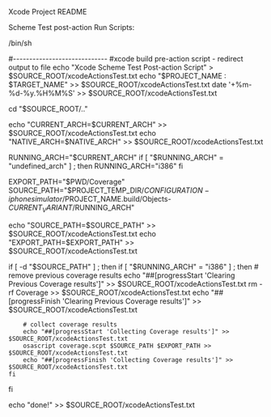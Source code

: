 Xcode Project README

Scheme Test post-action Run Scripts:

/bin/sh

#-----------------------------
#xcode build pre-action script - redirect output to file
echo "Xcode Scheme Test Post-action Script" > $SOURCE_ROOT/xcodeActionsTest.txt
echo "$PROJECT_NAME : $TARGET_NAME" >> $SOURCE_ROOT/xcodeActionsTest.txt
date '+%m-%d-%y.%H%M%S' >> $SOURCE_ROOT/xcodeActionsTest.txt

cd "$SOURCE_ROOT/.."

echo "CURRENT_ARCH=$CURRENT_ARCH" >> $SOURCE_ROOT/xcodeActionsTest.txt
echo "NATIVE_ARCH=$NATIVE_ARCH" >> $SOURCE_ROOT/xcodeActionsTest.txt

RUNNING_ARCH="$CURRENT_ARCH"
if [ "$RUNNING_ARCH" = "undefined_arch" ] ; then
    RUNNING_ARCH="i386"
fi

EXPORT_PATH="$PWD/Coverage"
SOURCE_PATH="$PROJECT_TEMP_DIR/$CONFIGURATION-iphonesimulator/$PROJECT_NAME.build/Objects-$CURRENT_VARIANT/$RUNNING_ARCH"

echo "SOURCE_PATH=$SOURCE_PATH" >> $SOURCE_ROOT/xcodeActionsTest.txt
echo "EXPORT_PATH=$EXPORT_PATH" >> $SOURCE_ROOT/xcodeActionsTest.txt

if [ -d "$SOURCE_PATH" ] ; then
    if [ "$RUNNING_ARCH" = "i386" ] ; then
        # remove previous coverage results
        echo "##[progressStart 'Clearing Previous Coverage results']" >> $SOURCE_ROOT/xcodeActionsTest.txt
        rm -rf Coverage >> $SOURCE_ROOT/xcodeActionsTest.txt
        echo "##[progressFinish 'Clearing Previous Coverage results']" >> $SOURCE_ROOT/xcodeActionsTest.txt

        # collect coverage results
        echo "##[progressStart 'Collecting Coverage results']" >> $SOURCE_ROOT/xcodeActionsTest.txt
        osascript coverage.scpt $SOURCE_PATH $EXPORT_PATH >> $SOURCE_ROOT/xcodeActionsTest.txt
        echo "##[progressFinish 'Collecting Coverage results']" >> $SOURCE_ROOT/xcodeActionsTest.txt
    fi
fi

echo "done!" >> $SOURCE_ROOT/xcodeActionsTest.txt
